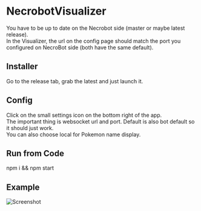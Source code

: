 # NecrobotVisualizer

You have to be up to date on the Necrobot side (master or maybe latest release).  
In the Visualizer, the url on the config page should match the port you configured on NecroBot side (both have the same default).

## Installer

Go to the release tab, grab the latest and just launch it.

## Config

Click on the small settings icon on the bottom right of the app.  
The important thing is websocket url and port. Default is also bot default so it should just work.  
You can also choose local for Pokemon name display.

## Run from Code

npm i && npm start

## Example

![Screenshot](https://github.com/nicoschmitt/necrobotvisualizer/blob/master/screenshot.jpg?raw=true)
